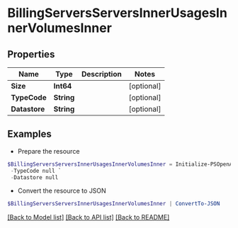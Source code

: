 # BillingServersServersInnerUsagesInnerVolumesInner
## Properties

Name | Type | Description | Notes
------------ | ------------- | ------------- | -------------
**Size** | **Int64** |  | [optional] 
**TypeCode** | **String** |  | [optional] 
**Datastore** | **String** |  | [optional] 

## Examples

- Prepare the resource
```powershell
$BillingServersServersInnerUsagesInnerVolumesInner = Initialize-PSOpenAPIToolsBillingServersServersInnerUsagesInnerVolumesInner  -Size null `
 -TypeCode null `
 -Datastore null
```

- Convert the resource to JSON
```powershell
$BillingServersServersInnerUsagesInnerVolumesInner | ConvertTo-JSON
```

[[Back to Model list]](../README.md#documentation-for-models) [[Back to API list]](../README.md#documentation-for-api-endpoints) [[Back to README]](../README.md)

